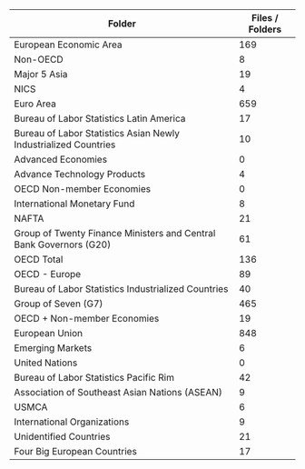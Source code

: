 | Folder                                                             |   Files / Folders |
|--------------------------------------------------------------------|-------------------|
| European Economic Area                                             |               169 |
| Non-OECD                                                           |                 8 |
| Major 5 Asia                                                       |                19 |
| NICS                                                               |                 4 |
| Euro Area                                                          |               659 |
| Bureau of Labor Statistics Latin America                           |                17 |
| Bureau of Labor Statistics Asian Newly Industrialized Countries    |                10 |
| Advanced Economies                                                 |                 0 |
| Advance Technology Products                                        |                 4 |
| OECD Non-member Economies                                          |                 0 |
| International Monetary Fund                                        |                 8 |
| NAFTA                                                              |                21 |
| Group of Twenty Finance Ministers and Central Bank Governors (G20) |                61 |
| OECD Total                                                         |               136 |
| OECD - Europe                                                      |                89 |
| Bureau of Labor Statistics Industrialized Countries                |                40 |
| Group of Seven (G7)                                                |               465 |
| OECD + Non-member Economies                                        |                19 |
| European Union                                                     |               848 |
| Emerging Markets                                                   |                 6 |
| United Nations                                                     |                 0 |
| Bureau of Labor Statistics Pacific Rim                             |                42 |
| Association of Southeast Asian Nations (ASEAN)                     |                 9 |
| USMCA                                                              |                 6 |
| International Organizations                                        |                 9 |
| Unidentified Countries                                             |                21 |
| Four Big European Countries                                        |                17 |